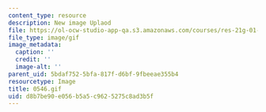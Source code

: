 ```yaml
---
content_type: resource
description: New image Uplaod
file: https://ol-ocw-studio-app-qa.s3.amazonaws.com/courses/res-21g-01-kana-spring-2010/d8b7be90e056b5a5c9625275c8ad3b5f_0546.gif
file_type: image/gif
image_metadata:
  caption: ''
  credit: ''
  image-alt: ''
parent_uid: 5bdaf752-5bfa-817f-d6bf-9fbeeae355b4
resourcetype: Image
title: 0546.gif
uid: d8b7be90-e056-b5a5-c962-5275c8ad3b5f
---
```


